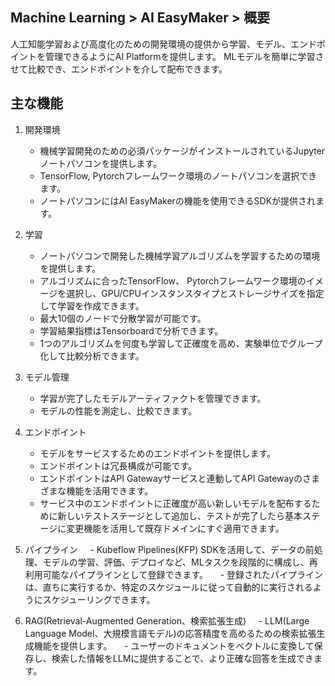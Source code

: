 ## Machine Learning > AI EasyMaker > 概要

人工知能学習および高度化のための開発環境の提供から学習、モデル、エンドポイントを管理できるようにAI Platformを提供します。 MLモデルを簡単に学習させて比較でき、エンドポイントを介して配布できます。

## 主な機能

1. 開発環境
    - 機械学習開発のための必須パッケージがインストールされているJupyterノートパソコンを提供します。
    - TensorFlow, Pytorchフレームワーク環境のノートパソコンを選択できます。
    - ノートパソコンにはAI EasyMakerの機能を使用できるSDKが提供されます。

2. 学習
    - ノートパソコンで開発した機械学習アルゴリズムを学習するための環境を提供します。
    - アルゴリズムに合ったTensorFlow、 Pytorchフレームワーク環境のイメージを選択し、GPU/CPUインスタンスタイプとストレージサイズを指定して学習を作成できます。
    - 最大10個のノードで分散学習が可能です。
    - 学習結果指標はTensorboardで分析できます。
    - 1つのアルゴリズムを何度も学習して正確度を高め、実験単位でグループ化して比較分析できます。

3. モデル管理
    - 学習が完了したモデルアーティファクトを管理できます。
    - モデルの性能を測定し、比較できます。
    
4. エンドポイント
    - モデルをサービスするためのエンドポイントを提供します。
    - エンドポイントは冗長構成が可能です。
    - エンドポイントはAPI Gatewayサービスと連動してAPI Gatewayのさまざまな機能を活用できます。
    - サービス中のエンドポイントに正確度が高い新しいモデルを配布するために新しいテストステージとして追加し、テストが完了したら基本ステージに変更機能を活用して既存ドメインにすぐ適用できます。

5. パイプライン
    - Kubeflow Pipelines(KFP) SDKを活用して、データの前処理、モデルの学習、評価、デプロイなど、MLタスクを段階的に構成し、再利用可能なパイプラインとして登録できます。
    - 登録されたパイプラインは、直ちに実行するか、特定のスケジュールに従って自動的に実行されるようにスケジューリングできます。

6. RAG(Retrieval-Augmented Generation、検索拡張生成)
    - LLM(Large Language Model、大規模言語モデル)の応答精度を高めるための検索拡張生成機能を提供します。
    - ユーザーのドキュメントをベクトルに変換して保存し、検索した情報をLLMに提供することで、より正確な回答を生成できます。

